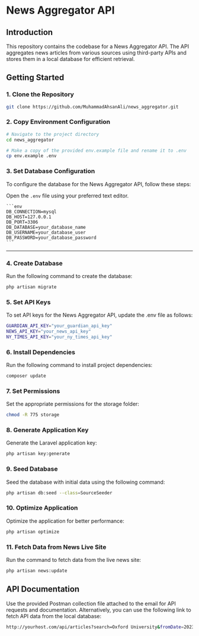 # News Aggregator API

## Introduction

This repository contains the codebase for a News Aggregator API. The API aggregates news articles from various sources using third-party APIs and stores them in a local database for efficient retrieval.

## Getting Started

### 1. Clone the Repository

```bash
git clone https://github.com/MuhammadAhsanAli/news_aggregator.git
```
### 2. Copy Environment Configuration

```bash
# Navigate to the project directory
cd news_aggregator

# Make a copy of the provided env.example file and rename it to .env
cp env.example .env
```
### 3. Set Database Configuration

To configure the database for the News Aggregator API, follow these steps:

Open the `.env` file using your preferred text editor.

    ```env
    DB_CONNECTION=mysql
    DB_HOST=127.0.0.1
    DB_PORT=3306
    DB_DATABASE=your_database_name
    DB_USERNAME=your_database_user
    DB_PASSWORD=your_database_password
    ```
---

### 4. Create Database

Run the following command to create the database:

```bash
php artisan migrate
```

### 5. Set API Keys
To set API keys for the News Aggregator API, update the .env file as follows:

```bash
GUARDIAN_API_KEY="your_guardian_api_key"
NEWS_API_KEY="your_news_api_key"
NY_TIMES_API_KEY="your_ny_times_api_key"
```

### 6. Install Dependencies
Run the following command to install project dependencies:

```bash
composer update
```

### 7. Set Permissions
Set the appropriate permissions for the storage folder:

```bash
chmod -R 775 storage
```

### 8. Generate Application Key
Generate the Laravel application key:

```bash
php artisan key:generate
```

### 9. Seed Database
Seed the database with initial data using the following command:

```bash
php artisan db:seed --class=SourceSeeder
```

### 10. Optimize Application
Optimize the application for better performance:

```bash
php artisan optimize
```

### 11. Fetch Data from News Live Site
Run the command to fetch data from the live news site:

```bash
php artisan news:update
```

## API Documentation
Use the provided Postman collection file attached to the email for API requests and documentation. Alternatively, you can use the following link to fetch API data from the local database:
```bash
http://yourhost.com/api/articles?search=Oxford University&fromDate=2023-12-03&toDate=2023-12-03&category=Arts&source=ny_times&author=John
```
